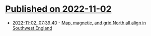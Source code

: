 # [Published on 2022-11-02](index.md)

* [2022-11-02, 07:39:40](https://news.ycombinator.com/item?id=33432396) - [Map, magnetic, and grid North all align in Southwest England](https://www.bbc.co.uk/news/uk-england-dorset-63475943)

